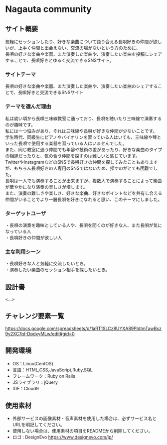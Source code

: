 # Nagauta community

## サイト概要
気軽にセッションしたり、好きな楽曲について語り合える長唄好きの仲間が欲しいが、上手く仲間と出会えない、交流の場がないという方のために、  
長唄の好きな楽曲や楽器、また演奏した楽曲や、演奏したい楽曲を投稿しシェアすることで、長唄好きとゆるく交流できるSNSサイト。

### サイトテーマ
長唄の好きな楽曲や楽器、また演奏した楽曲や、演奏したい楽曲のシェアすることで、長唄好きと交流できるSNSサイト

### テーマを選んだ理由
私は幼い頃から長唄三味線教室に通っており、長唄を聴いたり三味線で演奏するのが趣味です。  
私には一つ悩みがあり、それは三味線や長唄が好きな仲間が少ないことです。  
学生時代、同級生にピアノやバイオリンを習っている人はいても、三味線や琴といった長唄で使用する楽器を習っている人はいませんでした。  
また、同じ教室に通う仲間でも年齢や技術の差があったり、好きな楽曲のタイプの相違だったりと、気の合う仲間を探すのは難しいと感じています。  
TwitterやInstagramなどのSNSで長唄好きの仲間を探してみたこともありますが、もちろん長唄好きの人専用のSNSではないため、探すのがとても困難でした。  
長唄は一人でも演奏することが出来ますが、複数人で演奏することによって楽曲が華やかになり演奏の楽しさが増します。  
また、演奏の難しさや楽しさ、好きな楽曲、好きなポイントなどを共有し合える仲間がいることでより一層長唄を好きになれると思い、このテーマにしました。  

### ターゲットユーザ
・長唄の演奏を趣味としている人や、長唄を聞くのが好きな人、また長唄が気になっている人  
・長唄好きの仲間が欲しい人  

### 主な利用シーン
・長唄好きな人と気軽に交流したいとき。  
・演奏したい楽曲のセッション相手を探したいとき。  

## 設計書
<...>

## チャレンジ要素一覧
<https://docs.google.com/spreadsheets/d/1aRT1SLCz8UYXA89PIdtmTawBxz9y2XC7qI-DpdxyMLw/edit#gid=0>

## 開発環境
- OS：Linux(CentOS)
- 言語：HTML,CSS,JavaScript,Ruby,SQL
- フレームワーク：Ruby on Rails
- JSライブラリ：jQuery
- IDE：Cloud9

## 使用素材
- 外部サービスの画像素材・音声素材を使用した場合は、必ずサービス名とURLを明記してください。
- 使用しない場合は、使用素材の項目をREADMEから削除してください。
- ロゴ : DesignEvo <https://www.designevo.com/jp/>